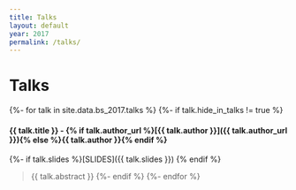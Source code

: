 ```yaml
---
title: Talks
layout: default
year: 2017
permalink: /talks/
---
```

# Talks

{%- for talk in site.data.bs_2017.talks %}
{%- if talk.hide_in_talks != true %}
#### <a name="{{ talk.id }}"></a>{{ talk.title }} - {% if talk.author_url %}[{{ talk.author }}]({{ talk.author_url }}){% else %}{{ talk.author }}{% endif %}
{%- if talk.slides %}[SLIDES]({{ talk.slides }}) {% endif %}
> {{ talk.abstract }}
{%- endif %}
{%- endfor %}